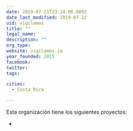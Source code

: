 ```yaml
---
date: 2019-07-21T23:14:06.000Z
date_last_modified: 2019-07-22
uid: vigilamos
title: ""
legal_name: 
description: ""
org_type: 
website: vigilamos.io
year_founded: 2015
facebook: 
twitter: 
tags:

cities: 
  - Costa Rica

---
```


Esta organización tiene los siguientes proyectos:

- [](/i/vigilamos.html)
